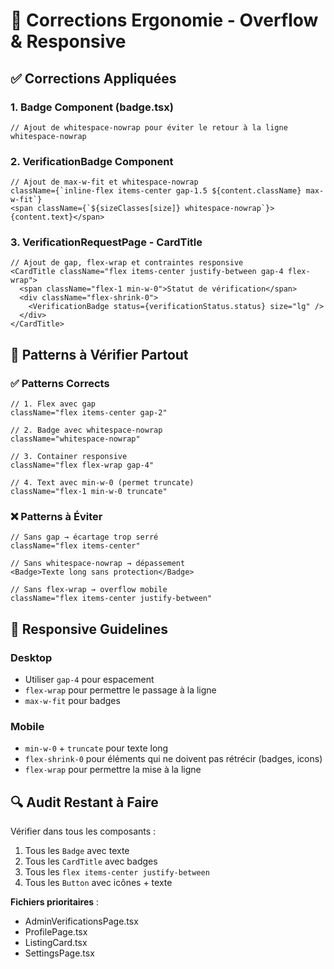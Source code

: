 # 🔧 Corrections Ergonomie - Overflow & Responsive

## ✅ Corrections Appliquées

### 1. **Badge Component (badge.tsx)**
```tsx
// Ajout de whitespace-nowrap pour éviter le retour à la ligne
whitespace-nowrap
```

### 2. **VerificationBadge Component**
```tsx
// Ajout de max-w-fit et whitespace-nowrap
className={`inline-flex items-center gap-1.5 ${content.className} max-w-fit`}
<span className={`${sizeClasses[size]} whitespace-nowrap`}>{content.text}</span>
```

### 3. **VerificationRequestPage - CardTitle**
```tsx
// Ajout de gap, flex-wrap et contraintes responsive
<CardTitle className="flex items-center justify-between gap-4 flex-wrap">
  <span className="flex-1 min-w-0">Statut de vérification</span>
  <div className="flex-shrink-0">
    <VerificationBadge status={verificationStatus.status} size="lg" />
  </div>
</CardTitle>
```

## 🎯 Patterns à Vérifier Partout

### ✅ Patterns Corrects
```tsx
// 1. Flex avec gap
className="flex items-center gap-2"

// 2. Badge avec whitespace-nowrap
className="whitespace-nowrap"

// 3. Container responsive
className="flex flex-wrap gap-4"

// 4. Text avec min-w-0 (permet truncate)
className="flex-1 min-w-0 truncate"
```

### ❌ Patterns à Éviter
```tsx
// Sans gap → écartage trop serré
className="flex items-center"

// Sans whitespace-nowrap → dépassement
<Badge>Texte long sans protection</Badge>

// Sans flex-wrap → overflow mobile
className="flex items-center justify-between"
```

## 📱 Responsive Guidelines

### Desktop
- Utiliser `gap-4` pour espacement
- `flex-wrap` pour permettre le passage à la ligne
- `max-w-fit` pour badges

### Mobile
- `min-w-0` + `truncate` pour texte long
- `flex-shrink-0` pour éléments qui ne doivent pas rétrécir (badges, icons)
- `flex-wrap` pour permettre la mise à la ligne

## 🔍 Audit Restant à Faire

Vérifier dans tous les composants :
1. Tous les `Badge` avec texte
2. Tous les `CardTitle` avec badges
3. Tous les `flex items-center justify-between`
4. Tous les `Button` avec icônes + texte

**Fichiers prioritaires** :
- AdminVerificationsPage.tsx
- ProfilePage.tsx
- ListingCard.tsx
- SettingsPage.tsx

